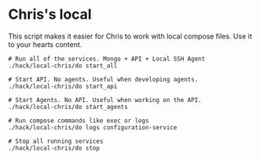 # Chris's local

This script makes it easier for Chris to work with local compose files. Use it to your hearts content.

```shell
# Run all of the services. Mongo + API + Local SSH Agent
./hack/local-chris/do start_all

# Start API. No agents. Useful when developing agents.
./hack/local-chris/do start_api

# Start Agents. No API. Useful when working on the API.
./hack/local-chris/do start_agents

# Run compose commands like exec or logs
./hack/local-chris/do logs configuration-service

# Stop all running services
./hack/local-chris/do stop
```
